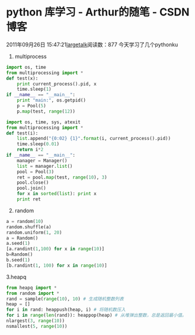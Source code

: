 # python 库学习 - Arthur的随笔 - CSDN博客
2011年09月26日 15:47:21[largetalk](https://me.csdn.net/largetalk)阅读数：877
今天学习了几个pythonku
1. multiprocess
```python
import os, time
from multiprocessing import *
def test(x):
    print current_process().pid, x
    time.sleep(1)
if __name__ == "__main__":
    print "main:", os.getpid()
    p = Pool(5)
    p.map(test, range(12))
```
```python
import os, time, sys, atexit
from multiprocessing import *
def test(i):
    list.append("{0:02} {1}".format(i, current_process().pid))
    time.sleep(0.01)
    return i*2
if __name__ == "__main__":
    manager = Manager()
    list = manager.list()
    pool = Pool(3)
    ret = pool.map(test, range(10), 3)
    pool.close()
    pool.join()
    for x in sorted(list): print x
    print ret
```
2. random
```python
a = random(10)
random.shuffle(a)
random.uniform(1, 20)
a = Random()
a.seed(1)
[a.randint(1,100) for x in range(10)]
b=Random()
b.seed(1)
[b.randint(1, 100) for x in range(10)]
```
3.heapq
```python
from heapq import *
from random import *
rand = sample(range(10), 10) # 生成随机整数列表
heap = []
for i in rand: heappush(heap, i) # 将随机数压入
for i in range(len(rand)): heappop(heap) # 从堆弹出整数，总是返回最小值。
nlargest(3, range(10))
nsmallest(5, range(10))
```
